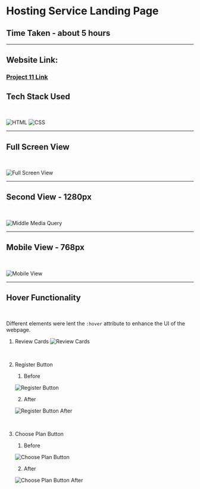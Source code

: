# Hosting Service Landing Page

## Time Taken - about 5 hours

***

## Website Link:
### [Project 11 Link](https://aryansharma15.github.io/hosting_service_landing/)

## Tech Stack Used

<br>

![HTML](https://img.shields.io/static/v1?label=&message=HTML&color=blue)
![CSS](https://img.shields.io/static/v1?label=&message=CSS&color=yellowgreen)


***

## Full Screen View

<br>

![Full Screen View](./full_view.png)

***

## Second View - 1280px

<br>

![Middle Media Query](./mid_view.png)

***

## Mobile View - 768px

<br>

![Mobile View](./mob_view.png)

***

## Hover Functionality

<br>

Different elements were lent the `:hover` attribute to enhance the UI of the webpage.

<!-- <br> -->
1. Review Cards
![Review Cards](./review_boxes.png)

<br>

2. Register Button

    1. Before

    ![Register Button](./reg-btn-before.png)
    
    2. After

    ![Register Button After](./reg-btn-after.png)

<br>

3. Choose Plan Button

    1. Before

    ![Choose Plan Button](./choose-plan-before.png)

    2. After

    ![Choose Plan Button After](./choose-plan-after.png)


